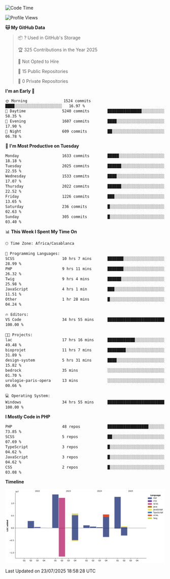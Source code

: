 <!--START_SECTION:waka-->
![Code Time](http://img.shields.io/badge/Code%20Time-6%2C376%20hrs%209%20mins-blue)

![Profile Views](http://img.shields.io/badge/Profile%20Views-0-blue)

**🐱 My GitHub Data** 

> 📦 ? Used in GitHub's Storage 
 > 
> 🏆 325 Contributions in the Year 2025
 > 
> 🚫 Not Opted to Hire
 > 
> 📜 15 Public Repositories 
 > 
> 🔑 0 Private Repositories 
 > 
**I'm an Early 🐤** 

```text
🌞 Morning                1524 commits        ████░░░░░░░░░░░░░░░░░░░░░   16.97 % 
🌆 Daytime                5240 commits        ███████████████░░░░░░░░░░   58.35 % 
🌃 Evening                1607 commits        ████░░░░░░░░░░░░░░░░░░░░░   17.90 % 
🌙 Night                  609 commits         ██░░░░░░░░░░░░░░░░░░░░░░░   06.78 % 
```
📅 **I'm Most Productive on Tuesday** 

```text
Monday                   1633 commits        █████░░░░░░░░░░░░░░░░░░░░   18.18 % 
Tuesday                  2025 commits        ██████░░░░░░░░░░░░░░░░░░░   22.55 % 
Wednesday                1533 commits        ████░░░░░░░░░░░░░░░░░░░░░   17.07 % 
Thursday                 2022 commits        ██████░░░░░░░░░░░░░░░░░░░   22.52 % 
Friday                   1226 commits        ███░░░░░░░░░░░░░░░░░░░░░░   13.65 % 
Saturday                 236 commits         █░░░░░░░░░░░░░░░░░░░░░░░░   02.63 % 
Sunday                   305 commits         █░░░░░░░░░░░░░░░░░░░░░░░░   03.40 % 
```


📊 **This Week I Spent My Time On** 

```text
🕑︎ Time Zone: Africa/Casablanca

💬 Programming Languages: 
SCSS                     10 hrs 7 mins       ███████░░░░░░░░░░░░░░░░░░   28.99 % 
PHP                      9 hrs 11 mins       ███████░░░░░░░░░░░░░░░░░░   26.32 % 
Twig                     9 hrs 4 mins        ██████░░░░░░░░░░░░░░░░░░░   25.98 % 
JavaScript               4 hrs 1 min         ███░░░░░░░░░░░░░░░░░░░░░░   11.51 % 
Other                    1 hr 28 mins        █░░░░░░░░░░░░░░░░░░░░░░░░   04.24 % 

🔥 Editors: 
VS Code                  34 hrs 55 mins      █████████████████████████   100.00 % 

🐱‍💻 Projects: 
lac                      17 hrs 16 mins      ████████████░░░░░░░░░░░░░   49.48 % 
bioprojet                11 hrs 7 mins       ████████░░░░░░░░░░░░░░░░░   31.89 % 
design-system            5 hrs 31 mins       ████░░░░░░░░░░░░░░░░░░░░░   15.82 % 
bedrock                  35 mins             ░░░░░░░░░░░░░░░░░░░░░░░░░   01.70 % 
urologie-paris-opera     13 mins             ░░░░░░░░░░░░░░░░░░░░░░░░░   00.66 % 

💻 Operating System: 
Windows                  34 hrs 55 mins      █████████████████████████   100.00 % 
```

**I Mostly Code in PHP** 

```text
PHP                      48 repos            ██████████████████░░░░░░░   73.85 % 
SCSS                     5 repos             ██░░░░░░░░░░░░░░░░░░░░░░░   07.69 % 
TypeScript               3 repos             █░░░░░░░░░░░░░░░░░░░░░░░░   04.62 % 
JavaScript               3 repos             █░░░░░░░░░░░░░░░░░░░░░░░░   04.62 % 
CSS                      2 repos             █░░░░░░░░░░░░░░░░░░░░░░░░   03.08 % 
```



**Timeline**

![Lines of Code chart](https://raw.githubusercontent.com/tahar-elgunaoui/tahar-elgunaoui/main/assets/bar_graph.png)


 Last Updated on 23/07/2025 18:58:28 UTC
<!--END_SECTION:waka-->

